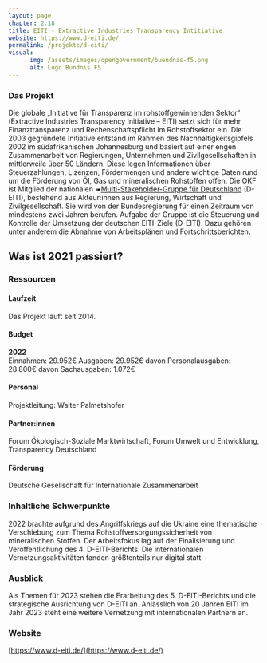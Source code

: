 ```yaml
---
layout: page
chapter: 2.18
title: EITI - Extractive Industries Transparency Intitiative
website: https://www.d-eiti.de/
permalink: /projekte/d-eiti/
visual:
      img: /assets/images/opengovernment/buendnis-f5.png
      alt: Logo Bündnis F5
---
```


### Das Projekt

Die globale „Initiative für Transparenz im rohstoffgewinnenden Sektor“ (Extractive Industries Transparency Initiative – EITI) setzt sich für mehr Finanztransparenz und Rechenschaftspflicht im Rohstoffsektor ein. Die 2003 gegründete Initiative entstand im Rahmen des Nachhaltigkeitsgipfels 2002 im südafrikanischen Johannesburg und basiert auf einer engen Zusammenarbeit von Regierungen, Unternehmen und Zivilgesellschaften in mittlerweile über 50 Ländern. Diese legen Informationen über Steuerzahlungen, Lizenzen, Fördermengen und andere wichtige Daten rund um die Förderung von Öl, Gas und mineralischen Rohstoffen offen. Die OKF ist Mitglied der nationalen ➠[Multi-Stakeholder-Gruppe für Deutschland](https://d-eiti.de/eiti-in-deutschland-akteure-2/#elementor-action%3Aaction%3Dpopup%3Aopen%26settings%3DeyJpZCI6IjYzMjAiLCJ0b2dnbGUiOnRydWV9) (D-EITI), bestehend aus Akteur:innen aus Regierung, Wirtschaft und Zivilgesellschaft. Sie wird von der Bundesregierung für einen Zeitraum von mindestens zwei Jahren berufen. Aufgabe der Gruppe ist die Steuerung und Kontrolle der Umsetzung der deutschen EITI-Ziele (D-EITI). Dazu gehören unter anderem die Abnahme von Arbeitsplänen und Fortschrittsberichten.


## Was ist 2021 passiert?

### Ressourcen

#### Laufzeit
Das Projekt läuft seit 2014.

#### Budget

**2022**<br>
Einnahmen: 29.952€
Ausgaben: 29.952€
davon Personalausgaben: 28.800€
davon Sachausgaben: 1.072€

#### Personal
Projektleitung: Walter Palmetshofer

#### Partner:innen
Forum Ökologisch-Soziale Marktwirtschaft, Forum Umwelt und Entwicklung, Transparency Deutschland

#### Förderung
Deutsche Gesellschaft für Internationale Zusammenarbeit

### Inhaltliche Schwerpunkte

2022 brachte aufgrund des Angriffskriegs auf die Ukraine eine thematische Verschiebung zum Thema Rohstoffversorgungssicherheit von mineralischen Stoffen. Der Arbeitsfokus lag auf der Finalisierung und Veröffentlichung des 4. D-EITI-Berichts. Die internationalen Vernetzungsaktivitäten fanden größtenteils nur digital statt.

### Ausblick

Als Themen für 2023 stehen die Erarbeitung des 5. D-EITI-Berichts und die strategische Ausrichtung von D-EITI an. Anlässlich von 20 Jahren EITI im Jahr 2023 steht eine weitere Vernetzung mit internationalen Partnern an. 

### Website

[https://www.d-eiti.de/](https://www.d-eiti.de/)
